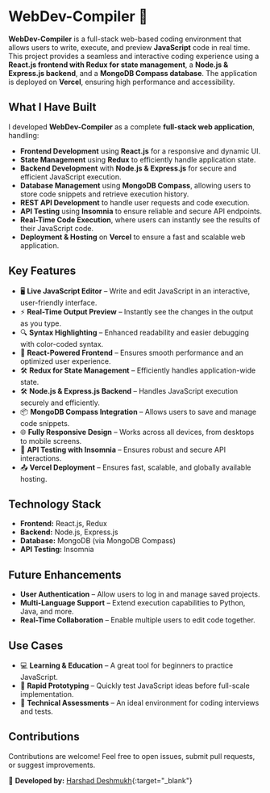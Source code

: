 # WebDev-Compiler 🚀

**WebDev-Compiler** is a full-stack web-based coding environment that allows users to write, execute, and preview **JavaScript** code in real time. This project provides a seamless and interactive coding experience using a **React.js frontend with Redux for state management**, a **Node.js & Express.js backend**, and a **MongoDB Compass database**. The application is deployed on **Vercel**, ensuring high performance and accessibility.

## What I Have Built
I developed **WebDev-Compiler** as a complete **full-stack web application**, handling:

- **Frontend Development** using **React.js** for a responsive and dynamic UI.
- **State Management** using **Redux** to efficiently handle application state.
- **Backend Development** with **Node.js & Express.js** for secure and efficient JavaScript execution.
- **Database Management** using **MongoDB Compass**, allowing users to store code snippets and retrieve execution history.
- **REST API Development** to handle user requests and code execution.
- **API Testing** using **Insomnia** to ensure reliable and secure API endpoints.
- **Real-Time Code Execution**, where users can instantly see the results of their JavaScript code.
- **Deployment & Hosting** on **Vercel** to ensure a fast and scalable web application.

## Key Features
- 🖥️ **Live JavaScript Editor** – Write and edit JavaScript in an interactive, user-friendly interface.
- ⚡ **Real-Time Output Preview** – Instantly see the changes in the output as you type.
- 🔍 **Syntax Highlighting** – Enhanced readability and easier debugging with color-coded syntax.
- 🚀 **React-Powered Frontend** – Ensures smooth performance and an optimized user experience.
- 🛠️ **Redux for State Management** – Efficiently handles application-wide state.
- 🛠️ **Node.js & Express.js Backend** – Handles JavaScript execution securely and efficiently.
- 📦 **MongoDB Compass Integration** – Allows users to save and manage code snippets.
- 🌐 **Fully Responsive Design** – Works across all devices, from desktops to mobile screens.
- 🔗 **API Testing with Insomnia** – Ensures robust and secure API interactions.
- 📤 **Vercel Deployment** – Ensures fast, scalable, and globally available hosting.

## Technology Stack
- **Frontend:** React.js, Redux
- **Backend:** Node.js, Express.js
- **Database:** MongoDB (via MongoDB Compass)
- **API Testing:** Insomnia

## Future Enhancements
- **User Authentication** – Allow users to log in and manage saved projects.
- **Multi-Language Support** – Extend execution capabilities to Python, Java, and more.
- **Real-Time Collaboration** – Enable multiple users to edit code together.

## Use Cases
- 💻 **Learning & Education** – A great tool for beginners to practice JavaScript.
- 🚀 **Rapid Prototyping** – Quickly test JavaScript ideas before full-scale implementation.
- 📝 **Technical Assessments** – An ideal environment for coding interviews and tests.

## Contributions
Contributions are welcome! Feel free to open issues, submit pull requests, or suggest improvements.

📌 **Developed by:** [Harshad Deshmukh](https://github.com/harshaadeshmukh){:target="_blank"}

